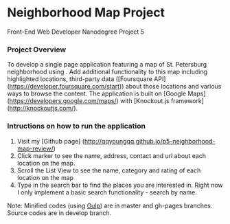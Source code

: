 # Neighborhood Map Project
Front-End Web Developer Nanodegree Project 5

### Project Overview  
To develop a single page application featuring a map of St. Petersburg neighborhood using .  Add additional functionality to this map including highlighted locations, third-party data ([Foursquare API] (https://developer.foursquare.com/start)) about those locations and various ways to browse the content. The application is built on [Google Maps] (https://developers.google.com/maps/) with [Knockout.js framework] (http://knockoutjs.com/).

### Intructions on how to run the application 
1. Visit my [Github page] (http://qqyoungqq.github.io/p5-neighborhood-map-review/)
2. Click marker to see the name, address, contact and url about each location on the map.
3. Scroll the List View to see the name, category and rating of each location on the map
4. Type in the search bar to find the places you are interested in. Right now I only implement a basic search functionality - search by name.

Note:
Minified codes (using [Gulp](http://gulpjs.com/)) are in master and gh-pages branches. Source codes are in develop branch. 


